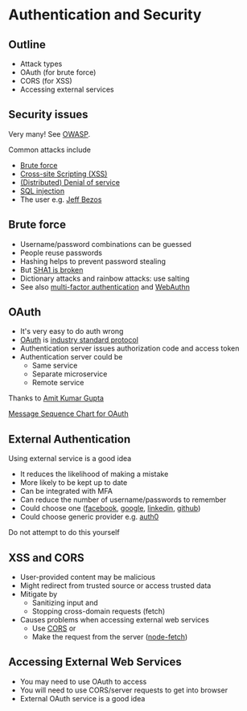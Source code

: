 
# Authentication and Security


## Outline

* Attack types
* OAuth (for brute force)
* CORS (for XSS)
* Accessing external services


## Security issues

Very many! See [OWASP](https://www.owasp.org/index.php/Main_Page).

Common attacks include
* [Brute force](https://www.owasp.org/index.php/Brute_force_attack)
* [Cross-site Scripting (XSS)]( https://www.owasp.org/index.php/Cross-site_Scripting_%28XSS%29 )
* [(Distributed) Denial of service](https://www.owasp.org/index.php/Denial_of_Service)
* [SQL injection](https://www.owasp.org/index.php/SQL_Injection)
* The user e.g. [Jeff Bezos](https://www.bbc.co.uk/news/technology-47253869)


## Brute force

* Username/password combinations can be guessed
* People reuse passwords
* Hashing helps to prevent password stealing
* But [SHA1 is broken](https://security.googleblog.com/2017/02/announcing-first-sha1-collision.html)
* Dictionary attacks and rainbow attacks: use salting
* See also [multi-factor authentication](https://en.wikipedia.org/wiki/Multi-factor_authentication) and [WebAuthn](https://www.w3.org/TR/webauthn/)


## OAuth

* It's very easy to do auth wrong
* [OAuth](https://oauth.net/) is [industry standard protocol](https://tools.ietf.org/html/rfc6749)
* Authentication server issues authorization code and access token
* Authentication server could be
  * Same service
  * Separate microservice
  * Remote service


Thanks to [Amit Kumar Gupta](https://stackoverflow.com/users/453767/amit-kumar-gupta)

[Message Sequence Chart for OAuth](https://i.stack.imgur.com/lrLe3.png)


## External Authentication

Using external service is a good idea
* It reduces the likelihood of making a mistake
* More likely to be kept up to date
* Can be integrated with MFA
* Can reduce the number of username/passwords to remember
* Could choose one ([facebook](https://developers.facebook.com/docs/facebook-login/), [google](https://developers.google.com/identity/), [linkedin](https://docs.microsoft.com/en-us/linkedin/shared/authentication/authentication), [github](https://developer.github.com/v3/auth/))
* Could choose generic provider e.g. [auth0](https://auth0.com/)

Do not attempt to do this yourself


## XSS and CORS

* User-provided content may be malicious
* Might redirect from trusted source or access trusted data
* Mitigate by
  * Sanitizing input and
  * Stopping cross-domain requests (fetch)
* Causes problems when accessing external web services
  * Use [CORS](https://developer.mozilla.org/en-US/docs/Web/HTTP/CORS) or
  * Make the request from the server ([node-fetch](https://www.npmjs.com/package/node-fetch))


## Accessing External Web Services

* You may need to use OAuth to access
* You will need to use CORS/server requests to get into browser
* External OAuth service is a good idea




